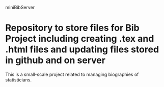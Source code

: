 miniBibServer

Repository to store files for Bib Project including creating .tex and .html
files and updating files stored in github and on server
=============

This is a small-scale project related to managing biographies of statisticians.
